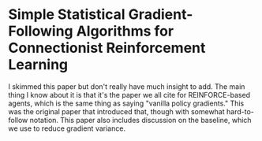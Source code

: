 # Simple Statistical Gradient-Following Algorithms for Connectionist Reinforcement Learning

I skimmed this paper but don't really have much insight to add. The main thing I
know about it is that it's the paper we all cite for REINFORCE-based agents,
which is the same thing as saying "vanilla policy gradients." This was the
original paper that introduced that, though with somewhat hard-to-follow
notation. This paper also includes discussion on the baseline, which we use to
reduce gradient variance.
